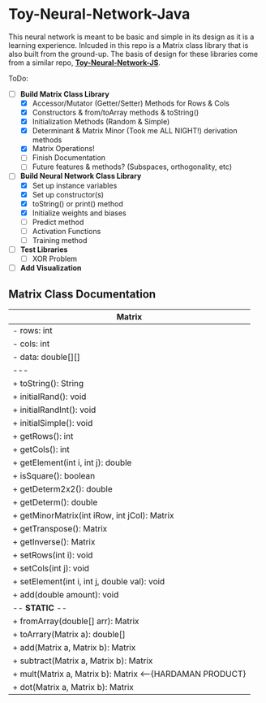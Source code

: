 # Toy-Neural-Network-Java

This neural network is meant to be basic and simple in its design as it is a learning experience. Inlcuded in this repo is a Matrix class library that is also built from the ground-up. The basis of design for these libraries come from a similar repo, **[Toy-Neural-Network-JS](https://github.com/BaileyPelletier/Toy-Neural-Network-JS)**.

ToDo:
- [ ] **Build Matrix Class Library**
   - [x] Accessor/Mutator (Getter/Setter) Methods for Rows & Cols
   - [x] Constructors & from/toArray methods & toString()
   - [x] Initialization Methods (Random & Simple)
   - [x] Determinant & Matrix Minor (Took me ALL NIGHT!) derivation methods 
   - [x] Matrix Operations!
   - [ ] Finish Documentation
   - [ ] Future features & methods? (Subspaces, orthogonality, etc)
- [ ] **Build Neural Network Class Library**
   - [x] Set up instance variables
   - [x] Set up constructor(s)
   - [x] toString() or print() method
   - [x] Initialize weights and biases
   - [ ] Predict method
   - [ ] Activation Functions
   - [ ] Training method
- [ ] **Test Libraries**
   - [ ] XOR Problem
- [ ] **Add Visualization**

## Matrix Class Documentation

|     Matrix      |
|--------|
| - rows: int |
| - cols: int |
| - data: double[][] |
|---|
| + toString(): String|
| + initialRand(): void|
| + initialRandInt(): void|
| + initialSimple(): void|
| + getRows(): int|
| + getCols(): int|
| + getElement(int i, int j): double|
| + isSquare(): boolean|
| + getDeterm2x2(): double|
| + getDeterm(): double|
| + getMinorMatrix(int iRow, int jCol): Matrix|
| + getTranspose(): Matrix|
| + getInverse(): Matrix|
| + setRows(int i): void|
| + setCols(int j): void|
| + setElement(int i, int j, double val): void|
| + add(double amount): void|
|-- **STATIC** --|
| + fromArray(double[] arr): Matrix|
| + toArrary(Matrix a): double[]|
| + add(Matrix a, Matrix b): Matrix|
| + subtract(Matrix a, Matrix b): Matrix|
| + mult(Matrix a, Matrix b): Matrix  <--{HARDAMAN PRODUCT} |
| + dot(Matrix a, Matrix b): Matrix|
